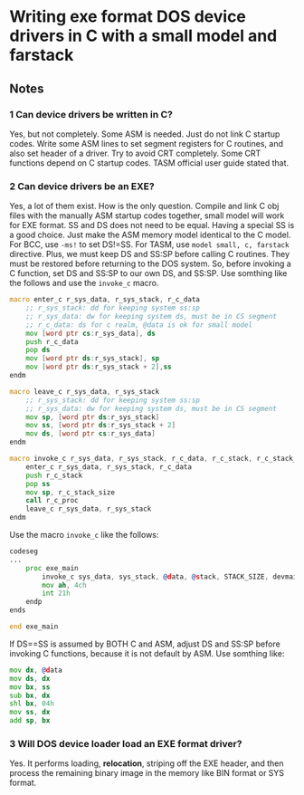 # Writing exe format DOS device drivers in C with a small model and farstack

## Notes

### 1 Can device drivers be written in C?

Yes, but not completely. Some ASM is needed. Just do not link C startup codes. Write some ASM lines to set segment registers for C routines, and also set header of a driver. Try to avoid CRT completely. Some CRT functions depend on C startup codes. TASM official user guide stated that. 

### 2 Can device drivers be an EXE?

Yes, a lot of them exist. How is the only question. Compile and link C obj files with the manually ASM startup codes together, small model will work for EXE format. SS and DS does not need to be equal. Having a special SS is a good choice. Just make the ASM memory model identical to the C model. For BCC, use `-ms!` to set DS!=SS. For TASM, use `model small, c, farstack` directive. Plus, we must keep DS and SS:SP before calling C routines. They must be restored before returning to the DOS system. So, before invoking a C function, set DS and SS:SP to our own DS, and SS:SP. Use somthing like the follows and use the `invoke_c` macro.

```asm
macro enter_c r_sys_data, r_sys_stack, r_c_data
    ;; r_sys_stack: dd for keeping system ss:sp
    ;; r_sys_data: dw for keeping system ds, must be in CS segment
    ;; r_c_data: ds for c realm, @data is ok for small model
    mov [word ptr cs:r_sys_data], ds
    push r_c_data
    pop ds
    mov [word ptr ds:r_sys_stack], sp
    mov [word ptr ds:r_sys_stack + 2],ss
endm

macro leave_c r_sys_data, r_sys_stack
    ;; r_sys_stack: dd for keeping system ss:sp
    ;; r_sys_data: dw for keeping system ds, must be in CS segment
    mov sp, [word ptr ds:r_sys_stack]
    mov ss, [word ptr ds:r_sys_stack + 2]
    mov ds, [word ptr cs:r_sys_data]
endm

macro invoke_c r_sys_data, r_sys_stack, r_c_data, r_c_stack, r_c_stack_size, r_c_proc
    enter_c r_sys_data, r_sys_stack, r_c_data
    push r_c_stack
    pop ss
    mov sp, r_c_stack_size
    call r_c_proc
    leave_c r_sys_data, r_sys_stack
endm
```

Use the macro `invoke_c` like the follows:

```asm
codeseg
...
    proc exe_main
        invoke_c sys_data, sys_stack, @data, @stack, STACK_SIZE, devmain
        mov ah, 4ch
        int 21h      
    endp   
ends

end exe_main
```

If DS==SS is assumed by BOTH C and ASM, adjust DS and SS:SP before invoking C functions, because it is not default by ASM. Use somthing like:

```asm
mov dx, @data
mov ds, dx
mov bx, ss
sub bx, dx
shl bx, 04h
mov ss, dx
add sp, bx
```

### 3 Will DOS device loader load an EXE format driver?

Yes. It performs loading, **relocation**, striping off the EXE header, and then process the remaining binary image in the memory like BIN format or SYS format.

